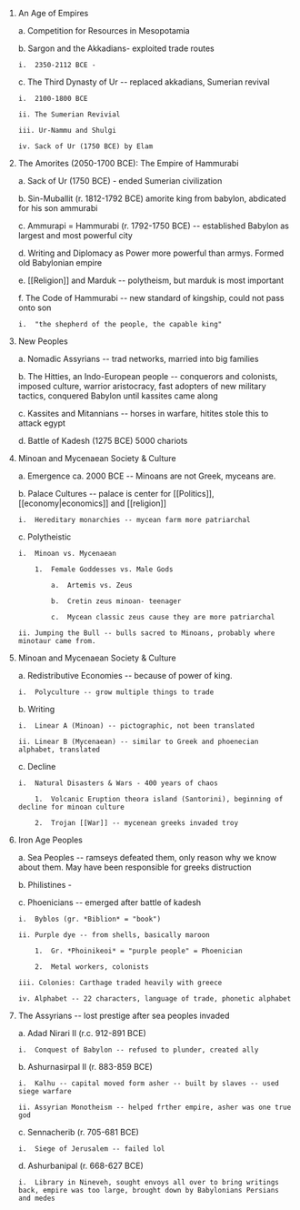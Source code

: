 1.  An Age of Empires

    a.  Competition for Resources in Mesopotamia

    b.  Sargon and the Akkadians- exploited trade routes

        i.  2350-2112 BCE -

    c.  The Third Dynasty of Ur -- replaced akkadians, Sumerian revival

        i.  2100-1800 BCE

        ii. The Sumerian Revivial

        iii. Ur-Nammu and Shulgi

        iv. Sack of Ur (1750 BCE) by Elam

2.  The Amorites (2050-1700 BCE): The Empire of Hammurabi

    a.  Sack of Ur (1750 BCE) - ended Sumerian civilization

    b.  Sin-Muballit (r. 1812-1792 BCE) amorite king from babylon, abdicated for his son ammurabi

    c.  Ammurapi = Hammurabi (r. 1792-1750 BCE) -- established Babylon as largest and most powerful city

    d.  Writing and Diplomacy as Power more powerful than armys. Formed old Babylonian empire

    e.  [[Religion]] and Marduk -- polytheism, but marduk is most important

    f.  The Code of Hammurabi -- new standard of kingship, could not pass onto son

        i.  "the shepherd of the people, the capable king"

3.  New Peoples

    a.  Nomadic Assyrians -- trad networks, married into big families

    b.  The Hitties, an Indo-European people -- conquerors and colonists, imposed culture, warrior aristocracy, fast adopters of new military tactics, conquered Babylon until kassites came along

    c.  Kassites and Mitannians -- horses in warfare, hitites stole this to attack egypt

    d.  Battle of Kadesh (1275 BCE) 5000 chariots

4.  Minoan and Mycenaean Society & Culture

    a.  Emergence ca. 2000 BCE -- Minoans are not Greek, myceans are.

    b.  Palace Cultures -- palace is center for [[Politics]], [[economy|economics]] and [[religion]]

        i.  Hereditary monarchies -- mycean farm more patriarchal

    c.  Polytheistic

        i.  Minoan vs. Mycenaean

            1.  Female Goddesses vs. Male Gods

                a.  Artemis vs. Zeus

                b.  Cretin zeus minoan- teenager

                c.  Mycean classic zeus cause they are more patriarchal

        ii. Jumping the Bull -- bulls sacred to Minoans, probably where minotaur came from.

5.  Minoan and Mycenaean Society & Culture

    a.  Redistributive Economies -- because of power of king.

        i.  Polyculture -- grow multiple things to trade

    b.  Writing

        i.  Linear A (Minoan) -- pictographic, not been translated

        ii. Linear B (Mycenaean) -- similar to Greek and phoenecian alphabet, translated

    c.  Decline

        i.  Natural Disasters & Wars - 400 years of chaos

            1.  Volcanic Eruption theora island (Santorini), beginning of decline for minoan culture

            2.  Trojan [[War]] -- mycenean greeks invaded troy

6.  Iron Age Peoples

    a.  Sea Peoples -- ramseys defeated them, only reason why we know about them. May have been responsible for greeks distruction

    b.  Philistines -

    c.  Phoenicians -- emerged after battle of kadesh

        i.  Byblos (gr. *Biblion* = "book")

        ii. Purple dye -- from shells, basically maroon

            1.  Gr. *Phoinikeoi* = "purple people" = Phoenician

            2.  Metal workers, colonists

        iii. Colonies: Carthage traded heavily with greece

        iv. Alphabet -- 22 characters, language of trade, phonetic alphabet

7.  The Assyrians -- lost prestige after sea peoples invaded

    a.  Adad Nirari II (r.c. 912-891 BCE)

        i.  Conquest of Babylon -- refused to plunder, created ally

    b.  Ashurnasirpal II (r. 883-859 BCE)

        i.  Kalhu -- capital moved form asher -- built by slaves -- used siege warfare

        ii. Assyrian Monotheism -- helped frther empire, asher was one true god

    c.  Sennacherib (r. 705-681 BCE)

        i.  Siege of Jerusalem -- failed lol

    d.  Ashurbanipal (r. 668-627 BCE)

        i.  Library in Nineveh, sought envoys all over to bring writings back, empire was too large, brought down by Babylonians Persians and medes
